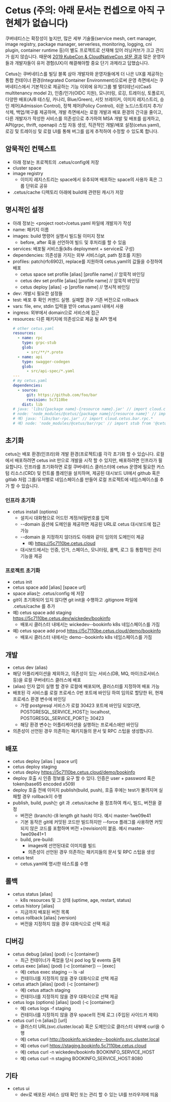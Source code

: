 # Cetus (주의: 아래 문서는 컨셉으로 아직 구현체가 없습니다)

쿠버네티스는 확장성이 높지만, 많은 세부 기술들(service mesh, cert manager, image registry, package manager, serverless, monitoring, logging, cni plugin, container runtime 등)이 별도 프로젝트로 산재해 있어 러닝커브가 크고 관리가 쉽지 않습니다. 때문에 [2019 KubeCon & CloudNativeCon 설문 결과](https://thenewstack.io/ux-is-kubernetes-biggest-short-term-challenge/?fbclid=IwAR1Olut6i5Ekf4TQ3-QQ7P5jEaYNuan3s73ndzV8HOXf6Yc06Hu_QjtIkxk) 많은 운영자들과 개발자들이 유저 경험(UX)이 해결해야할 중요 단기 과제라고 답했습니다.

Cetus는 쿠버네티스를 빌딩 블록 삼아 개발자와 운영자들에게 더 나은 UX를 제공하는 통합 컨테이너 환경(Integrated Container Environment)으로써 운영 측면에서는 쿠버네티스에서 기본적으로 제공하는 기능 이외에 유저/그룹 별 멀티테넌시(CaaS multitenancy model 2), 인증/인가(OIDC 지원), 모니터링, 로깅, 트레이싱, 토폴로지, 다양한 배포(A/B 테스팅, 카나리, Blue/Green), 서킷 브레이커, 이미지 레지스트리, 승인 제어(Admission Control), 정책 제어(Policy Control), 쉬운 노드/스토리지 추가/삭제, 백업/복구를 제공하며, 개발 측면에서는 로컬 개발과 배포 환경의 간극을 줄이고, 다른 개발자가 작성한 서비스를 의존성으로 추가하여 MSA 개발 및 배포를 쉽게하고, API(grpc, thrift, openapi) 스텁 자동 생성, 직관적인 개발/배포 설정(cetus.yaml), 로깅 및 트레이싱 및 로컬 UI를 통해 버그를 쉽게 추적하여 수정할 수 있도록 합니다.

## 암묵적인 컨텍스트

- 아래 정보는 프로젝트의 .cetus/config에 저장
- cluster space
- image registry
    - 이미지 레지스트리는 space에서 유추되며 배포하는 space의 사용자 혹은 그룹 단위로 공유
- .cetus/cache 디렉토리 아래에 build에 관련된 캐시가 저장

## 명시적인 설정

- 아래 정보는 \<project root\>/cetus.yaml 파일에 개발자가 작성
- name: 패키지 이름
- images: build 명령어 실행시 빌드될 이미지 정보
    - before, after 훅을 선언하여 빌드 및 후처리를 할 수 있음
- services: 배포될 서비스들(k8s deployment + service로 구성)
- dependencies: 의존성을 가지는 외부 서비스(git, path 참조를 지원)
- profiles: patch(rfc6902), replace를 지원하여 cetus.yaml의 값들을 수정하여 배포
    - cetus space set profile [alias] [profile name] // 암묵적 바인딩
    - cetus dev set profile [alias] [profile name] // 암묵적 바인딩
    - cetus deploy [alias] -p [profile name] // 명시적 바인딩
- dev: 개발시 필요한 설정들
- test: 배포 후 확인 커맨드 실행. 실패할 경우 기존 버전으로 rollback
- vars: file, env, stdin 입력을 받아 cetus.yaml 내에서 사용
- ingress: 외부에서 domain으로 서비스에 접근
- resources: 다른 패키지에 의존성으로 제공 될 API 명세
    ```yaml
    # other cetus.yaml
    resources:
      - name: rpc
        type: grpc-stub
        glob:
          - src/**/*.proto
      - name: api
        type: swagger-codegen
        glob:
          - src/api-spec/*.yaml
    --- 
    # my cetus.yaml
    dependencies:
      - source:
          git: https://github.com/foo/bar
          revision: 5c7110be
        dist: lib
    # java: 'libs/{package name}-{resource name}.jar' // import cloud.cetus.{package name}.{resource name}.*
    # node: 'node_modules/@cetus/{package name}/{resource name}' // import stub from '@cetus/{package name}/{resource name}'
    # 예) java: 'libs/bar-rpc.jar' // import cloud.cetus.bar.rpc.*
    # 예) node: 'node_modules/@cetus/bar/rpc' // import stub from '@cetus/bar/rpc'
    ```

## 초기화

cetus는 배포 환경(인프라)와 개발 환경(프로젝트)를 각각 초기화 할 수 있습니다. 로컬에서 배포하려면 cetus init 만으로 개발을 시작 할 수 있지만, 배포하려면 인프라가 필요합니다. 인프라를 초기화하면 로컬 쿠버네티스 클러스터에 cetus 운영에 필요한 커스텀 리소스(CRD) 및 컨트롤 플레인을 설치하며, 제공된 대시보드 UI에서 github 혹은 gitlab 처럼 그룹/유저별로 네임스페이스를 만들어 로컬 프로젝트에 네임스페이스를 추가 할 수 있습니다.

### 인프라 초기화

- cetus install (options)
    - 설치시 대화형으로 어드민 계정/비밀번호를 입력
    - --domain 옵션에 도메인을 제공하면 제공된 URL로 cetus 대시보드에 접근 가능
    - --domain 을 지정하지 않더라도 아래와 같이 임의의 도메인이 제공
        - 예) https://5c7110be.cetus.cloud
    - 대시보드에서는 인증, 인가, 스페이스, 모니터링, 롤백, 로그 등 통합적인 관리 기능을 제공

### 프로젝트 초기화

- cetus init
- cetus space add [alias] [space url]
- space alias는 .cetus/config 에 저장
- git이 초기화되어 있지 않다면 git init을 수행하고 .gitignore 파일에 .cetus/cache 를 추가
- 예) cetus space add staging https://5c7110be.cetus.dev/wickedev/bookinfo
    - 배포시 클러스터 내에서는 wickedev--bookinfo k8s 네임스페이스를 가짐
- 예) cetus space add prod https://5c7110be.cetus.cloud/demo/bookinfo
    - 배포시 클러스터 내에서는 demo--bookinfo k8s 네임스페이스를 가짐

## 개발

- cetus dev (alias)
- 해당 어플리케이션을 제외하고, 의존성이 있는 서비스(DB, MQ, 마이크로서비스 등)을 로컬 쿠버네티스 클러스에 배포
- (alias) 인자 없이 실행 할 경우 로컬에 배포되며, 클러스터를 지정하여 배포 가능
- 배포된 각 서비스를 로컬 프로세스 0번 포트에 바인딩 하여 임의로 할당한 뒤, 현재 프로세스 환경 변수에 바인딩
    - 가령 postgresql 서비스가 로컬 30423 포트에 바인딩 되었다면, POSTGRESQL_SERVICE_HOST는 localhost, POSTGRESQL_SERVICE_PORT는 30423
    - 해당 환경 변수는 어플리케이션을 실행하는 프로세스에만 바인딩
- 의존성이 선언된 경우 의존하는 패키지들의 문서 및 RPC 스텁을 생성합니다.

## 배포

- cetus deploy [alias | space url]
- cetus deploy staging
- cetus deploy https://5c7110be.cetus.cloud/demo/bookinfo
- deploy 호출 시 인증 정보를 요구 할 수 있다. 인증은 user + password 혹은 token(base65 encoded x509)
- deploy 호출 전에 이미지 publish(build, push), 호출 후에는 test가 불려지며 실패할 경우 rollback이 수행
- publish, build, push는 git 과 .cetus/cache 을 참조하여 캐시, 빌드, 버전을 결정
    - 버전은 (branch)-(8 length git hash) 이다. 예시 master-1we09e41
    - 기본 동작은 git에 커밋된 코드만 빌드하지만 --force 플래그를 사용하면 커밋되지 않은 코드를 포함하며 버전 +(revision)이 붙음. 예시 master-1we09e41+1
    - build, pre-build:
        - images에 선언된대로 이미지를 빌드
        - 의존성이 선언된 경우 의존하는 패키지들의 문서 및 RPC 스텁을 생성
- cetus test
    - cetus.yaml에 명시한 테스트를 수행

## 롤백

- cetus status [alias]
    - k8s resources 및 그 상태 (uptime, age, restart, status)
- cetus history [alias]
    - 지금까지 배포된 버전 목록
- cetus rollback [alias] (version)
    - 버전을 지정하지 않을 경우 대화식으로 선택 제공

## 디버깅

- cetus debug [alias] (pod) (-c [container])
    - 최근 컨테이너가 죽었을 당시 pod log 및 events 출력
- cetus exec [alias] (pod) (-c [container]) -- [exec]
    - 예) cetus exec staging -- ls -al
    - 컨테이너를 지정하지 않을 경우 대화식으로 선택 제공
- cetus attach [alias] (pod) (-c [container])
    - 예) cetus attach staging
    - 컨테이너를 지정하지 않을 경우 대화식으로 선택 제공
- cetus logs (options) [alias] (pod) (-c [container])
    - 예) cetus logs -f staging
    - 컨테이너를 지정하지 않을 경우 space의 전체 로그 (주입된 사이드카 제외)
- cetus curl (-n [alias]) [url]
    - 클러스터 URL(svc.cluster.local) 혹은 도메인으로 클러스터 내부에 curl을 수행
    - 예) cetus curl http://bookinfo.wickedev--bookinfo.svc.cluster.local
    - 예) cetus curl https://staging.bookinfo.5c7110be.cetus.cloud
    - 예) cetus curl -n wickedev/bookinfo BOOKINFO_SERVICE_HOST
    - 예) cetus curl -n staging BOOKINFO_SERVICE_HOST:8080

## 기타

- cetus ui
    - dev로 배포된 서비스 상태 확인 또는 관리 할 수 있는 UI를 브라우저에 띄움
